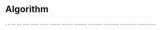 # Algorithm

.
..
...
....
.....
......
.......
........
.........
..........
...........
............
.............
..............

